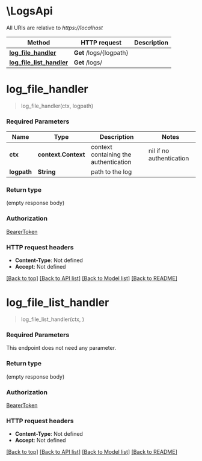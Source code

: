 # \LogsApi

All URIs are relative to *https://localhost*

Method | HTTP request | Description
------------- | ------------- | -------------
[**log_file_handler**](LogsApi.md#log_file_handler) | **Get** /logs/{logpath} | 
[**log_file_list_handler**](LogsApi.md#log_file_list_handler) | **Get** /logs/ | 


# **log_file_handler**
> log_file_handler(ctx, logpath)


### Required Parameters

Name | Type | Description  | Notes
------------- | ------------- | ------------- | -------------
 **ctx** | **context.Context** | context containing the authentication | nil if no authentication
  **logpath** | **String**| path to the log | 

### Return type

 (empty response body)

### Authorization

[BearerToken](../README.md#BearerToken)

### HTTP request headers

 - **Content-Type**: Not defined
 - **Accept**: Not defined

[[Back to top]](#) [[Back to API list]](../README.md#documentation-for-api-endpoints) [[Back to Model list]](../README.md#documentation-for-models) [[Back to README]](../README.md)

# **log_file_list_handler**
> log_file_list_handler(ctx, )


### Required Parameters
This endpoint does not need any parameter.

### Return type

 (empty response body)

### Authorization

[BearerToken](../README.md#BearerToken)

### HTTP request headers

 - **Content-Type**: Not defined
 - **Accept**: Not defined

[[Back to top]](#) [[Back to API list]](../README.md#documentation-for-api-endpoints) [[Back to Model list]](../README.md#documentation-for-models) [[Back to README]](../README.md)


